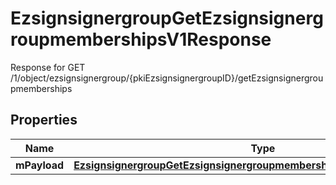 

# EzsignsignergroupGetEzsignsignergroupmembershipsV1Response

Response for GET /1/object/ezsignsignergroup/{pkiEzsignsignergroupID}/getEzsignsignergroupmemberships

## Properties

| Name | Type | Description | Notes |
|------------ | ------------- | ------------- | -------------|
|**mPayload** | [**EzsignsignergroupGetEzsignsignergroupmembershipsV1ResponseMPayload**](EzsignsignergroupGetEzsignsignergroupmembershipsV1ResponseMPayload.md) |  |  |



